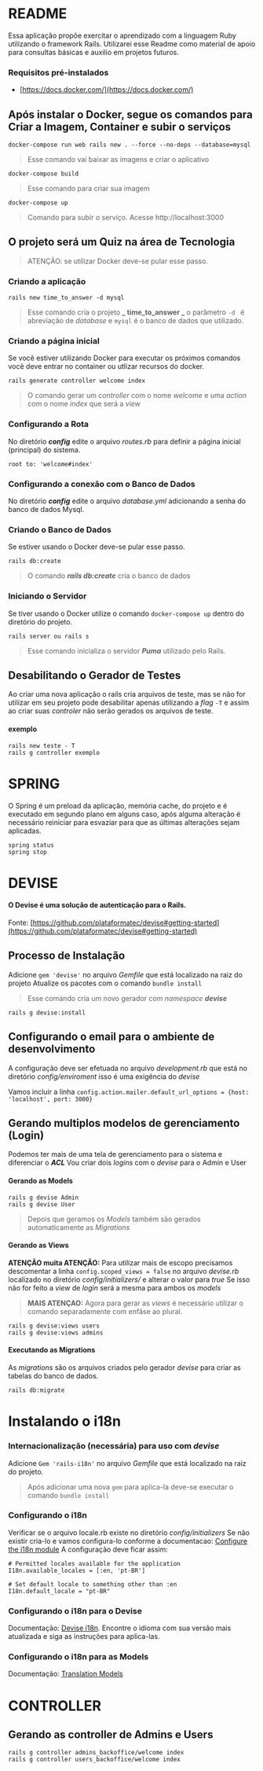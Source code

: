 # README
Essa aplicação propõe exercitar o aprendizado com a linguagem Ruby utilizando o framework Rails.
Utilizarei esse Readme como material de apoio para consultas básicas e auxilio em projetos futuros.

### Requisitos pré-instalados
- [https://docs.docker.com/](https://docs.docker.com/)
## Após instalar o Docker, segue os comandos para Criar a Imagem, Container e subir o serviços
```
docker-compose run web rails new . --force --no-deps --database=mysql
```
> Esse comando vai baixar as imagens e criar o aplicativo
```
docker-compose build
```
> Esse comando para criar sua imagem 
```
docker-compose up
```
> Comando para subir o serviço. Acesse http://localhost:3000

## O projeto será um Quiz na área de Tecnologia
> ATENÇÃO: se utilizar Docker deve-se pular esse passo.
### Criando a aplicação
```
rails new time_to_answer -d mysql
```
> Esse comando cria o projeto **_ time_to_answer _** o parâmetro ```-d ``` é abreviação de *database* e ```mysql``` é o banco de dados que utilizado.

### Criando a página inicial
Se você estiver utilizando Docker para executar os próximos comandos você deve entrar no container ou utlizar recursos do docker.
```
rails generate controller welcome index
```
>  O comando gerar um *controller* com o nome *welcome* e uma *action* com o nome *index* que será a *view*

### Configurando a Rota
No diretório **_config_** edite o arquivo *routes.rb* para definir a página inicial (principal) do sistema.
```
root to: 'welcome#index'
```
### Configurando a conexão com o Banco de Dados
No diretório **_config_** edite o arquivo *database.yml* adicionando a senha do banco de dados Mysql.

### Criando o Banco de Dados
Se estiver usando o Docker deve-se pular esse passo.
```
rails db:create
```
> O comando **_rails db:create_** cria o banco de dados

### Iniciando o Servidor
Se tiver usando o Docker utilize o comando ```docker-compose up``` dentro do diretório do projeto.
```
rails server ou rails s
```
> Esse comando inicializa o servidor **_Puma_** utilizado pelo Rails.

## Desabilitando o Gerador de Testes
Ao criar uma nova aplicação o rails cria arquivos de teste, mas se não for utilizar em seu projeto pode desabilitar apenas utilizando a *flag* ```-T``` e assim ao criar suas *controler* não serão gerados os arquivos de teste.
#### exemplo
```
rails new teste - T
rails g controller exemplo
```

# SPRING
O Spring é um preload da aplicação, memória cache, do projeto e é executado em segundo plano em alguns caso, após alguma alteração é necessário reiniciar para esvaziar para que as últimas alterações sejam aplicadas.
```
spring status
spring stop
```

# DEVISE
#### O Devise é uma solução de autenticação para o Rails.
Fonte: [https://github.com/plataformatec/devise#getting-started](https://github.com/plataformatec/devise#getting-started)
## Processo de Instalação
Adicione ```gem 'devise'``` no arquivo *Gemfile* que está localizado na raiz do projeto
Atualize os pacotes com o comando ```bundle install```

> Esse comando cria um novo gerador com *namespace* **_devise_** 

```
rails g devise:install
```
## Configurando o email para o ambiente de desenvolvimento
A configuração deve ser efetuada no arquivo *development.rb* que está no diretório *config/enviroment* isso é uma exigência do *devise*

Vamos incluir a linha ```config.action.mailer.default_url_options = {host: 'localhost', port: 3000}```

## Gerando multiplos modelos de gerenciamento (Login)
Podemos ter mais de uma tela de gerenciamento para o sistema e diferenciar o **_ACL_**
Vou criar dois *logins* com o *devise* para o Admin e User
#### Gerando as Models
```
rails g devise Admin
rails g devise User
```
> Depois que geramos os *Models* também são gerados automaticamente as *Migrations*

#### Gerando as Views
**ATENÇÃO muita ATENÇÃO:** Para utilizar mais de escopo precisamos descomentar a linha ```config.scoped_views = false``` no arquivo *devise.rb* localizado no diretório *config/initializers/* e alterar o valor para *true*
Se isso não for feito a *view* de *login* será a mesma para ambos os *models*
> **MAIS ATENÇAO:** Agora para gerar as *views* é necessário utilizar o comando separadamente com enfâse ao plural.
```
rails g devise:views users
rails g devise:views admins
```
#### Executando as Migrations
As *migrations* são os arquivos criados pelo gerador *devise* para criar as tabelas do banco de dados.
```
rails db:migrate
```

# Instalando o i18n
### Internacionalização (necessária) para uso com *devise*
Adicione ```Gem 'rails-i18n'``` no arquivo *Gemfile* que está localizado na raiz do projeto.
> Após adicionar uma nova ```gem```  para aplica-la deve-se executar o comando ```bundle install```

### Configurando o i18n
Verificar se o arquivo locale.rb existe no diretório *config/initializers* Se não existir cria-lo e vamos configura-lo conforme a documentacao: [Configure the i18n module](https://guides.rubyonrails.org/i18n.html#configure-the-i18n-module)
A configuração deve ficar assim:
```
# Permitted locales available for the application
I18n.available_locales = [:en, 'pt-BR']
 
# Set default locale to something other than :en
I18n.default_locale = "pt-BR"
```
### Configurando o i18n para o Devise
Documentação: [Devise i18n](https://github.com/plataformatec/devise/wiki/I18n).
Encontre o idioma com sua versão mais atualizada e siga as instruções para aplica-las.

### Configurando o i18n para as Models
Documentação: [Translation Models](https://guides.rubyonrails.org/i18n.html#translations-for-active-record-models/)

# CONTROLLER
## Gerando as controller de Admins e Users
```
rails g controller admins_backoffice/welcome index
rails g controller users_backoffice/welcome index
```

